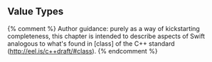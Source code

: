 ---
---

## Value Types

{% comment %}
Author guidance: purely as a way of kickstarting completeness, this chapter
is intended to describe aspects of Swift analogous to what's found in 
[class] of the C++ standard (http://eel.is/c++draft/#class).
{% endcomment %}

